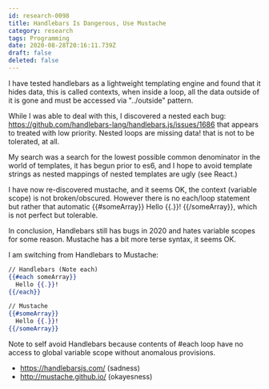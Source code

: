 ```yaml
---
id: research-0098
title: Handlebars Is Dangerous, Use Mustache
category: research
tags: Programming
date: 2020-08-28T20:16:11.739Z
draft: false
deleted: false
---
```


I have tested handlebars as a lightweight templating engine and found that it hides data,
this is called contexts, when inside a loop, all the data outside of it is gone and must be accessed via "../outside" pattern.

While I was able to deal with this, I discovered a nested each bug: https://github.com/handlebars-lang/handlebars.js/issues/1686 that appears to treated with low priority. Nested loops are missing data! that is not to be tolerated, at all.

My search was a search for the lowest possible common denominator in the world of templates, it has begun prior to es6, and I hope to avoid template strings as nested mappings of nested templates are ugly (see React.)

I have now re-discovered mustache, and it seems OK, the context (variable scope) is not broken/obscured. However there is no each/loop statement but rather that automatic {{#someArray}} Hello {{.}}! {{/someArray}}, which is not perfect but tolerable.

In conclusion, Handlebars still has bugs in 2020 and hates variable scopes for some reason. Mustache has a bit more terse syntax, it seems OK.

I am switching from Handlebars to Mustache:

```mustache
// Handlebars (Note each)
{{#each someArray}}
  Hello {{.}}!
{{/each}}

```

```mustache
// Mustache
{{#someArray}}
  Hello {{.}}!
{{/someArray}}

```

Note to self avoid Handlebars because contents of #each loop have no access to global variable scope without anomalous provisions.

- https://handlebarsjs.com/ (sadness)
- http://mustache.github.io/ (okayesness)
